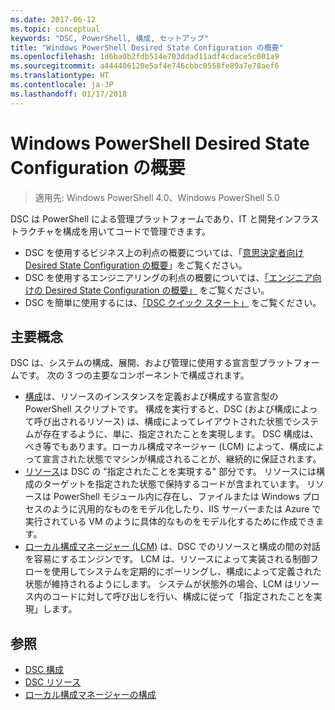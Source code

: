 ```yaml
---
ms.date: 2017-06-12
ms.topic: conceptual
keywords: "DSC, PowerShell, 構成, セットアップ"
title: "Windows PowerShell Desired State Configuration の概要"
ms.openlocfilehash: 1d6ba0b2fdb514e703ddad11adf4cdace5c001a9
ms.sourcegitcommit: a444406120e5af4e746cbbc0558fe89a7e78aef6
ms.translationtype: HT
ms.contentlocale: ja-JP
ms.lasthandoff: 01/17/2018
---
```

# <a name="windows-powershell-desired-state-configuration-overview"></a>Windows PowerShell Desired State Configuration の概要 

> 適用先: Windows PowerShell 4.0、Windows PowerShell 5.0

DSC は PowerShell による管理プラットフォームであり、IT と開発インフラストラクチャを構成を用いてコードで管理できます。

- DSC を使用するビジネス上の利点の概要については、「[意思決定者向け Desired State Configuration の概要](decisionMaker.md)」をご覧ください。
- DSC を使用するエンジニアリングの利点の概要については、[「エンジニア向けの Desired State Configuration の概要」](DscForEngineers.md) をご覧ください。
- DSC を簡単に使用するには、[「DSC クイック スタート」](quickStart.md) をご覧ください。

## <a name="key-concepts"></a>主要概念

DSC は、システムの構成、展開、および管理に使用する宣言型プラットフォームです。 次の 3 つの主要なコンポーネントで構成されます。

- [構成](configurations.md)は、リソースのインスタンスを定義および構成する宣言型の PowerShell スクリプトです。
    構成を実行すると、DSC (および構成によって呼び出されるリソース) は、構成によってレイアウトされた状態でシステムが存在するように、単に、指定されたことを実現します。 
    DSC 構成は、べき等でもあります。ローカル構成マネージャー (LCM) によって、構成によって宣言された状態でマシンが構成されることが、継続的に保証されます。
- [リソース](resources.md)は DSC の "指定されたことを実現する" 部分です。 リソースには構成のターゲットを指定された状態で保持するコードが含まれています。 
    リソースは PowerShell モジュール内に存在し、ファイルまたは Windows プロセスのように汎用的なものをモデル化したり、IIS サーバーまたは Azure で実行されている VM のように具体的なものをモデル化するために作成できます。
- [ローカル構成マネージャー (LCM)](metaConfig.md) は、DSC でのリソースと構成の間の対話を容易にするエンジンです。 
    LCM は、リソースによって実装される制御フローを使用してシステムを定期的にポーリングし、構成によって定義された状態が維持されるようにします。 
    システムが状態外の場合、LCM はリソース内のコードに対して呼び出しを行い、構成に従って「指定されたことを実現」します。 

## <a name="see-also"></a>参照

- [DSC 構成](configurations.md)
- [DSC リソース](resources.md)
- [ローカル構成マネージャーの構成](metaConfig.md)


